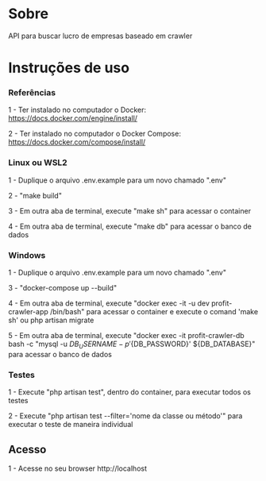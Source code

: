 # Sobre

API para buscar lucro de empresas baseado em crawler

# Instruções de uso

### Referências

1 - Ter instalado no computador o Docker: https://docs.docker.com/engine/install/

2 - Ter instalado no computador o Docker Compose: https://docs.docker.com/compose/install/

### Linux ou WSL2

1 - Duplique o arquivo .env.example para um novo chamado ".env"

2 - "make build"

3 - Em outra aba de terminal, execute "make sh" para acessar o container

4 - Em outra aba de terminal, execute "make db" para acessar o banco de dados

### Windows

1 - Duplique o arquivo .env.example para um novo chamado ".env"

3 - "docker-compose up --build"

4 - Em outra aba de terminal, execute "docker exec -it -u dev profit-crawler-app /bin/bash" para acessar o container e execute o comand 'make sh' ou php artisan migrate

5 - Em outra aba de terminal, execute "docker exec -it profit-crawler-db bash -c "mysql -u ${DB_USERNAME} -p'${DB_PASSWORD}' ${DB_DATABASE}" para acessar o banco de dados


### Testes

1 - Execute "php artisan test", dentro do container, para executar todos os testes

2 - Execute "php artisan test --filter='nome da classe ou método'" para executar o teste de maneira individual

## Acesso

1 - Acesse no seu browser http://localhost
